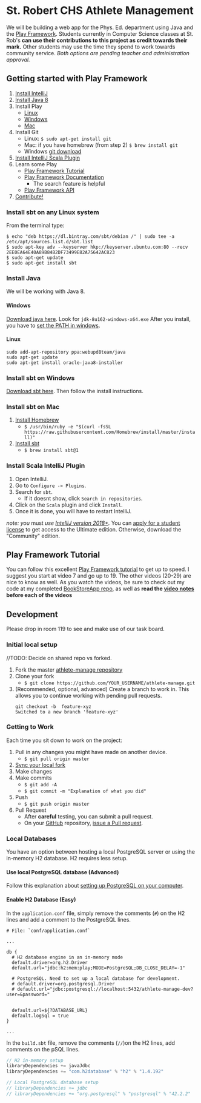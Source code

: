 # St. Robert CHS Athlete Management
We will be building a web app for the Phys. Ed. department using Java 
and the [Play Framework](https://playframework.com). Students currently in Computer Science classes 
at St. Rob's **can use their contributions to this project as credit towards their mark.** Other
students may use the time they spend to work towards community service. *Both options are pending 
teacher and administration approval.*

## Getting started with Play Framework
1. [Install IntelliJ](https://www.jetbrains.com/idea/download)
2. [Install Java 8](#install-java)
2. Install Play
    - [Linux](#install-sbt-on-any-linux-system)
    - [Windows](#install-sbt-on-windows)
    - [Mac](#install-sbt-on-mac)
3. Install Git
    - Linux: `$ sudo apt-get install git`
    - Mac: if you have homebrew (from step 2) `$ brew install git`
    - Windows [git download](https://git-scm.com/download/win)
3. [Install IntelliJ Scala Plugin](#install-scala-intellij-plugin)
4. Learn some Play
    - [Play Framework Tutorial](#play-framework-tutorial)
    - [Play Framework Documentation](https://www.playframework.com/documentation/2.6.x/JavaHome)
      - The search feature is helpful
    - [Play Framework API](https://www.playframework.com/documentation/2.6.x/api/java/index.html)
5. [Contribute!](#development)

### Install sbt on any Linux system
From the terminal type:
```
$ echo "deb https://dl.bintray.com/sbt/debian /" | sudo tee -a /etc/apt/sources.list.d/sbt.list
$ sudo apt-key adv --keyserver hkp://keyserver.ubuntu.com:80 --recv 2EE0EA64E40A89B84B2DF73499E82A75642AC823
$ sudo apt-get update
$ sudo apt-get install sbt
```

### Install Java
We will be working with Java 8.
#### Windows
[Download java here](http://www.oracle.com/technetwork/java/javase/downloads/jdk8-downloads-2133151.html). Look for `jdk-8u162-windows-x64.exe`
After you install, you have to [set the PATH in windows](https://www.mkyong.com/java/how-to-set-java_home-on-windows-10/).
#### Linux
```
sudo add-apt-repository ppa:webupd8team/java
sudo apt-get update
sudo apt-get install oracle-java8-installer
```

### Install sbt on Windows
[Download sbt here](https://www.scala-sbt.org/download.html).
Then follow the install instructions.

### Install sbt on Mac
1. [Install Homebrew](https://brew.sh/)
    - `$ /usr/bin/ruby -e "$(curl -fsSL https://raw.githubusercontent.com/Homebrew/install/master/install)"`
2. [Install sbt](https://www.scala-sbt.org/release/docs/Installing-sbt-on-Mac.html)
    - `$ brew install sbt@1`

### Install Scala IntelliJ Plugin
1. Open IntelliJ.
2. Go to `Configure -> Plugins`.
3. Search for `sbt`.
    - If it doesnt show, click `Search in repositories`.
4. Click on the `Scala` plugin and click `Install`.
5. Once it is done, you will have to restart IntelliJ.

*note: you* must *use [IntelliJ version 2018+](https://www.jetbrains.com/idea/download/).* 
You can [apply for a student license](https://www.jetbrains.com/student/) to get access to the Ultimate edition.
Otherwise, download the "Community" edition.

## Play Framework Tutorial
You can follow this excellent [Play Framework tutorial](https://www.youtube.com/watch?v=B_Sb3Bsw_Vk&index=7&list=PLYPFxrXyK0Bx9SBkNhJr1e2-NlIq4E7ED) to get up to speed. I suggest you start 
at video 7 and go up to 19. The other videos (20-29) are nice to know as well. As you watch the
videos, be sure to check out my code at my completed [BookStoreApp repo](https://github.com/MrGallo/BookStoreApp),
 as well as **read the [video notes](https://github.com/MrGallo/BookStoreApp/blob/master/README.md#tutorial-notes)
before each of the videos**

## Development
Please drop in room 119 to see and make use of our task board.

### Initial local setup
//TODO: Decide on shared repo vs forked.

1. Fork the master [athlete-manage repository](https://github.com/MrGallo/athlete-manage)
2. Clone your fork
    - `$ git clone https://github.com/YOUR_USERNAME/athlete-manage.git`
3. (Recommended, optional, advanced) Create a branch to work in. This allows you to continue working with pending pull requests.
    ```
    git checkout -b  feature-xyz
    Switched to a new branch 'feature-xyz'
    ```

### Getting to Work
Each time you sit down to work on the project:
1. Pull in any changes you might have made on another device.
    - `$ git pull origin master`
2. [Sync your local fork](https://help.github.com/articles/syncing-a-fork/)
3. Make changes
4. Make commits
   - `$ git add -A`
   - `$ git commit -m "Explanation of what you did"`
5. Push
    - `$ git push origin master`
6. Pull Request
    - After **careful** testing, you can submit a pull request.
    - On your [GitHub](https://github.com) repository, [issue a Pull request](https://help.github.com/articles/creating-a-pull-request-from-a-fork/).

### Local Databases
You have an option between hosting a local PostgreSQL server or using the in-memory
H2 database. H2 requires less setup.

#### Use local PostgreSQL database (Advanced)
Follow this explanation about [setting up PostgreSQL on your computer](https://github.com/MrGallo/BookStoreApp/blob/master/README.md#video-23---mysqlpostgresql-database).

#### Enable H2 Database (Easy)
In the `application.conf` file, simply remove the comments (`#`) on the H2 lines
and add a comment to the PostgreSQL lines.
```
# File: `conf/application.conf`

...

db {
  # H2 database engine in an in-memory mode
  default.driver=org.h2.Driver
  default.url="jdbc:h2:mem:play;MODE=PostgreSQL;DB_CLOSE_DELAY=-1"

  # PostgreSQL. Need to set up a local database for development.
  # default.driver=org.postgresql.Driver
  # default.url="jdbc:postgresql://localhost:5432/athlete-manage-dev?user=&password="
  
  
  default.url=${?DATABASE_URL}
  default.logSql = true
}

...
```

In the `build.sbt` file, remove the comments (`//`)on the H2 lines,
add comments on the pSQL lines.
```scala
// H2 in-memory setup
libraryDependencies += javaJdbc
libraryDependencies += "com.h2database" % "h2" % "1.4.192"

// Local PostgreSQL database setup
// libraryDependencies += jdbc
// libraryDependencies += "org.postgresql" % "postgresql" % "42.2.2"
```
